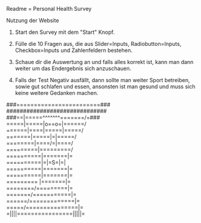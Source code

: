 Readme = Personal Health Survey

Nutzung der Website

1. Start den Survey mit dem "Start" Knopf.

2. Fülle die 10 Fragen aus, die aus Slider=Inputs, Radiobutton=Inputs, Checkbox=Inputs und Zahlenfeldern bestehen.

3. Schaue dir die Auswertung an und falls alles korrekt ist, kann man dann weiter um das Endergebnis sich anzuschauen.

4. Falls der Test Negativ ausfällt, dann sollte man weiter Sport betreiben, sowie gut schlafen und essen, ansonsten
    ist man gesund und muss sich keine weitere Gedanken machen.


###========================###<br>
##############################<br>
###==|=====^^^^^^^=======/=###<br>
=====|=====|o==o=|======/<br>
======|====|=====|=====/<br>
=======|=====|=|=====/<br>
========|====/=|====/<br>
=========|=========/<br>
==========|=======|=<br>
==========|=|=S=|=|<br>
==========|=======|=<br>
==========|=======|=<br>
========= |=======|=<br>
========/=========|=<br>
=======/===========|=<br>
======/=============|=<br>
=====/===============|=<br>
=||||================|||||=